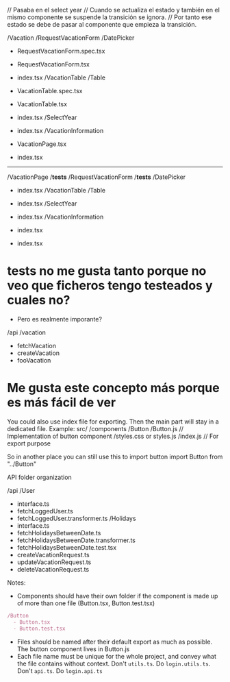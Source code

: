 // Pasaba en el select year
// Cuando se actualiza el estado y también en el mismo componente se suspende la transición se ignora.
// Por tanto ese estado se debe de pasar al componente que empieza la transición.


/Vacation
 /RequestVacationForm
  /DatePicker
  - RequestVacationForm.spec.tsx
  - RequestVacationForm.tsx
  - index.tsx
 /VacationTable
  /Table

  - VacationTable.spec.tsx
  - VacationTable.tsx
  - index.tsx
 /SelectYear
  - index.tsx
 /VacationInformation

 - VacationPage.tsx
 - index.tsx

--------------------------------------------------------------

/VacationPage
 /__tests__
 /RequestVacationForm
 /__tests__
  /DatePicker
  - index.tsx
 /VacationTable
  /Table
  - index.tsx
 /SelectYear
  - index.tsx
 /VacationInformation
  - index.tsx

 - index.tsx

# __tests__ no me gusta tanto porque no veo que ficheros tengo testeados y cuales no?
- Pero es realmente imporante?

/api
 /vacation
  - fetchVacation
  - createVacation
  - fooVacation
# Me gusta este concepto más porque es más fácil de ver

You could also use index file for exporting. Then the main part will stay in a dedicated file.
Example:
src/
  /components
    /Button
      /Button.js // Implementation of button component
      /styles.css or styles.js
      /index.js // For export purpose

So in another place you can still use this to import button
import Button from "../Button"

API folder organization

/api
 /User
  - interface.ts
  - fetchLoggedUser.ts
  - fetchLoggedUser.transformer.ts
 /Holidays
  - interface.ts
  - fetchHolidaysBetweenDate.ts
  - fetchHolidaysBetweenDate.transformer.ts
  - fetchHolidaysBetweenDate.test.tsx
  - createVacationRequest.ts
  - updateVacationRequest.ts
  - deleteVacationRequest.ts


Notes:
- Components should have their own folder if the component is made up of more than one file (Button.tsx, Button.test.tsx)
```javascript
/Button
  - Button.tsx
  - Button.test.tsx
```
- Files should be named after their default export as much as possible.
The button component lives in Button.js
- Each file name must be unique for the whole project, and convey what the file contains without context.
Don't `utils.ts`. Do `login.utils.ts`. Don't `api.ts`. Do `login.api.ts`
